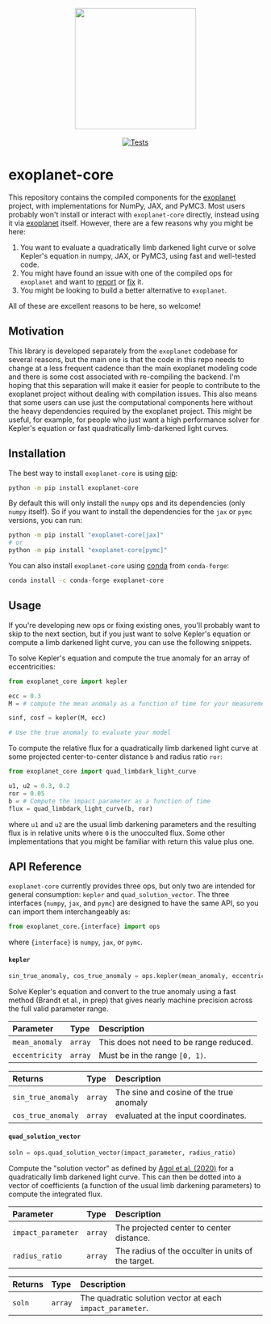 <p align="center">
  <img width="240" src="https://raw.githubusercontent.com/exoplanet-dev/exoplanet/main/docs/_static/logo.png">
  <br><br>
  <a href="https://github.com/exoplanet-dev/exoplanet-core/actions/workflows/tests.yml">
    <img src="https://github.com/exoplanet-dev/exoplanet-core/actions/workflows/tests.yml/badge.svg" alt="Tests">
  </a>
</p>

# exoplanet-core

This repository contains the compiled components for the
[exoplanet](https://github.com/exoplanet-dev/exoplanet/) project, with
implementations for NumPy, JAX, and PyMC3. Most users probably won't install or
interact with `exoplanet-core` directly, instead using it via
[exoplanet](https://docs.exoplanet.codes) itself. However, there are a few
reasons why you might be here:

1. You want to evaluate a quadratically limb darkened light curve or solve
   Kepler's equation in numpy, JAX, or PyMC3, using fast and well-tested code.
2. You might have found an issue with one of the compiled ops for `exoplanet`
   and want to [report](https://github.com/exoplanet-dev/exoplanet-core/issues)
   or [fix](https://github.com/exoplanet-dev/exoplanet-core/pulls) it.
3. You might be looking to build a better alternative to `exoplanet`.

All of these are excellent reasons to be here, so welcome!

## Motivation

This library is developed separately from the `exoplanet` codebase for several
reasons, but the main one is that the code in this repo needs to change at a
less frequent cadence than the main exoplanet modeling code and there is some
cost associated with re-compiling the backend. I'm hoping that this separation
will make it easier for people to contribute to the exoplanet project without
dealing with compilation issues. This also means that some users can use just
the computational components here without the heavy dependencies required by the
exoplanet project. This might be useful, for example, for people who just want a
high performance solver for Kepler's equation or fast quadratically
limb-darkened light curves.

## Installation

The best way to install `exoplanet-core` is using [pip](https://pip.pypa.io):

```bash
python -m pip install exoplanet-core
```

By default this will only install the `numpy` ops and its dependencies (only
`numpy` itself). So if you want to install the dependencies for the `jax` or
`pymc` versions, you can run:

```bash
python -m pip install "exoplanet-core[jax]"
# or
python -m pip install "exoplanet-core[pymc]"
```

You can also install `exoplanet-core` using [conda](https://docs.conda.io) from
`conda-forge`:

```bash
conda install -c conda-forge exoplanet-core
```

## Usage

If you're developing new ops or fixing existing ones, you'll probably want to
skip to the next section, but if you just want to solve Kepler's equation or
compute a limb darkened light curve, you can use the following snippets.

To solve Kepler's equation and compute the true anomaly for an array of
eccentricities:

```python
from exoplanet_core import kepler

ecc = 0.3
M = # compute the mean anomaly as a function of time for your measurements

sinf, cosf = kepler(M, ecc)

# Use the true anomaly to evaluate your model
```

To compute the relative flux for a quadratically limb darkened light curve at
some projected center-to-center distance `b` and radius ratio `ror`:

```python
from exoplanet_core import quad_limbdark_light_curve

u1, u2 = 0.3, 0.2
ror = 0.05
b = # Compute the impact parameter as a function of time
flux = quad_limbdark_light_curve(b, ror)
```

where `u1` and `u2` are the usual limb darkening parameters and the resulting
flux is in relative units where `0` is the unocculted flux. Some other
implementations that you might be familiar with return this value plus one.

## API Reference

`exoplanet-core` currently provides three ops, but only two are intended for
general consumption: `kepler` and `quad_solution_vector`. The three interfaces
(`numpy`, `jax`, and `pymc`) are designed to have the same API, so you can
import them interchangeably as:

```python
from exoplanet_core.{interface} import ops
```

where `{interface}` is `numpy`, `jax`, or `pymc`.

#### `kepler`

```python
sin_true_anomaly, cos_true_anomaly = ops.kepler(mean_anomaly, eccentricity)
```

Solve Kepler's equation and convert to the true anomaly using a fast method
(Brandt et al., in prep) that gives nearly machine precision across the full
valid parameter range.

| Parameter      | Type    | Description                             |
| :------------- | :------ | :-------------------------------------- |
| `mean_anomaly` | `array` | This does not need to be range reduced. |
| `eccentricity` | `array` | Must be in the range `[0, 1)`.          |

| Returns            | Type    | Description                             |
| :----------------- | :------ | :-------------------------------------- |
| `sin_true_anomaly` | `array` | The sine and cosine of the true anomaly |
| `cos_true_anomaly` | `array` | evaluated at the input coordinates.     |

#### `quad_solution_vector`

```python
soln = ops.quad_solution_vector(impact_parameter, radius_ratio)
```

Compute the "solution vector" as defined by [Agol et al.
(2020)](https://arxiv.org/abs/1908.03222) for a quadratically limb darkened
light curve. This can then be dotted into a vector of coefficients (a function
of the usual limb darkening parameters) to compute the integrated flux.

| Parameter          | Type    | Description                                        |
| :----------------- | :------ | :------------------------------------------------- |
| `impact_parameter` | `array` | The projected center to center distance.           |
| `radius_ratio`     | `array` | The radius of the occulter in units of the target. |

| Returns | Type    | Description                                               |
| :------ | :------ | :-------------------------------------------------------- |
| `soln`  | `array` | The quadratic solution vector at each `impact_parameter`. |
